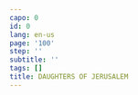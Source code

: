 ```yaml
---
capo: 0
id: 0
lang: en-us
page: '100'
step: ''
subtitle: ''
tags: []
title: DAUGHTERS OF JERUSALEM
---
```

